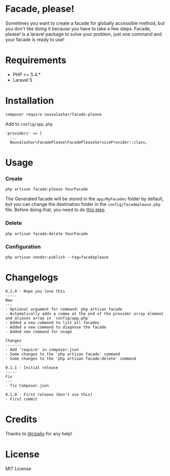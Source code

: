 # Facade, please!
Sometimes you want to create a facade for globally accessible method, but you don't like doing it because you have to take a few steps. Facade, please! is a laravel package to solve your problem, just one command and your facade is ready to use!

# Requirements
- PHP >= 5.4.*
- Laravel 5

# Installation
```
composer require nauvalazhar/facade-please
```
Add to `config/app.php`
```
'providers' => [
  ...
  Nauvalazhar\FacadePlease\FacadePleaseServiceProvider::class,
```

# Usage
### Create
```
php artisan facade:please YourFacade
```
The Generated facade will be stored in the `app/MyFacades` folder by default, but you can change the destination folder in the `config/facadeplease.php` file. Before doing that, you need to do [this step](#configuration).

### Delete
```
php artisan facade:delete YourFacade
```

### Configuration
```
php artisan vendor:publish --tag=facadeplease
```

# Changelogs
```
0.2.0 - Hope you love this
-----
New
---
- Optional argument for command: php artisan facade
- Automatically adds a comma at the end of the provider array element and aliases array in `config/app.php`
- Added a new command to list all facades
- Added a new command to diagnose the facade
- Added new command for usage 

Changes
-------
- Add 'require' in composer.json
- Some changes to the 'php artisan facade' command
- Some changes to the 'php artisan facade:delete' command

0.1.1 - Initial release
-----
Fix
---
- fix Composer.json

0.1.0 - First release (Don't use this)
- First commit
```

# Credits
Thanks to [@rizalio](https://github.com/rizalio) for any help!

# License
MIT License
